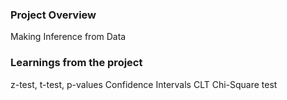 ### Project Overview

 Making Inference from Data


### Learnings from the project

 z-test, t-test, p-values
Confidence Intervals
CLT
Chi-Square test



